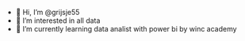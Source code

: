 - 👋 Hi, I’m @grijsje55
- 👀 I’m interested in all data
- 🌱 I’m currently learning data analist with power bi by winc academy

<!---
grijsje55/grijsje55 is a ✨ special ✨ repository because its `README.md` (this file) appears on your GitHub profile.
You can click the Preview link to take a look at your changes.
--->
